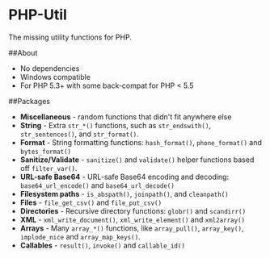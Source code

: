 PHP-Util
========

The missing utility functions for PHP.

##About
 * No dependencies
 * Windows compatible
 * For PHP 5.3+ with some back-compat for PHP < 5.5
 
##Packages
 * **Miscellaneous** - random functions that didn't fit anywhere else
 * **String** - Extra `str_*()` functions, such as `str_endswith()`, `str_sentences()`, and `str_format()`.
 * **Format** - String formatting functions: `hash_format()`, `phone_format()` and `bytes_format()`
 * **Sanitize/Validate** - `sanitize()` and `validate()` helper functions based off `filter_var()`.
 * **URL-safe Base64** - URL-safe Base64 encoding and decoding: `base64_url_encode()` and `base64_url_decode()`
 * **Filesystem paths** - `is_abspath()`, `joinpath()`, and `cleanpath()`
 * **Files** - `file_get_csv()` and `file_put_csv()`
 * **Directories** - Recursive directory functions: `globr()` and `scandirr()`
 * **XML** - `xml_write_document()`, `xml_write_element()` and `xml2array()`
 * **Arrays** - Many `array_*()` functions, like `array_pull()`, `array_key()`, `implode_nice` and `array_map_keys()`.
 * **Callables** - `result()`, `invoke()` and `callable_id()`

